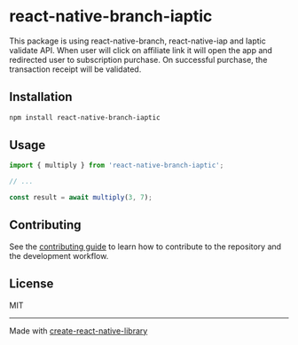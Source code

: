 # react-native-branch-iaptic

This package is using react-native-branch, react-native-iap and Iaptic validate API. When user will click on affiliate link it will open the app and redirected user to subscription purchase. On successful purchase, the transaction receipt will be validated.

## Installation

```sh
npm install react-native-branch-iaptic
```

## Usage


```js
import { multiply } from 'react-native-branch-iaptic';

// ...

const result = await multiply(3, 7);
```


## Contributing

See the [contributing guide](CONTRIBUTING.md) to learn how to contribute to the repository and the development workflow.

## License

MIT

---

Made with [create-react-native-library](https://github.com/callstack/react-native-builder-bob)

